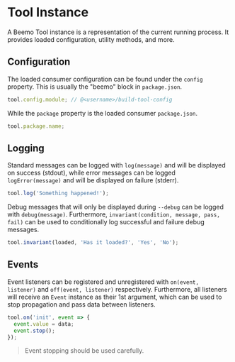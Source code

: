 # Tool Instance

A Beemo Tool instance is a representation of the current running process. It provides loaded
configuration, utility methods, and more.

## Configuration

The loaded consumer configuration can be found under the `config` property. This is usually the
"beemo" block in `package.json`.

```js
tool.config.module; // @<username>/build-tool-config
```

While the `package` property is the loaded consumer `package.json`.

```js
tool.package.name;
```

## Logging

Standard messages can be logged with `log(message)` and will be displayed on success (stdout), while
error messages can be logged `logError(message)` and will be displayed on failure (stderr).

```js
tool.log('Something happened!');
```

Debug messages that will only be displayed during `--debug` can be logged with `debug(message)`.
Furthermore, `invariant(condition, message, pass, fail)` can be used to conditionally log successful
and failure debug messages.

```js
tool.invariant(loaded, 'Has it loaded?', 'Yes', 'No');
```

## Events

Event listeners can be registered and unregistered with `on(event, listener)` and
`off(event, listener)` respectively. Furthermore, all listeners will receive an `Event` instance as
their 1st argument, which can be used to stop propagation and pass data between listeners.

```js
tool.on('init', event => {
  event.value = data;
  event.stop();
});
```

> Event stopping should be used carefully.
